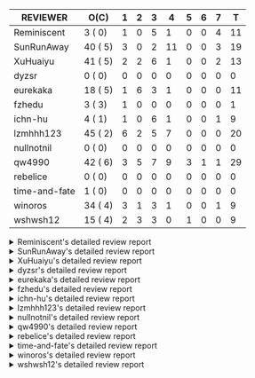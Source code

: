 |   REVIEWER    |  O(C)   | 1 | 2 | 3 | 4  | 5 | 6 | 7 | T  |
|---------------|---------|---|---|---|----|---|---|---|----|
| Reminiscent   |  3 ( 0) | 1 | 0 | 5 |  1 | 0 | 0 | 4 | 11 |
| SunRunAway    | 40 ( 5) | 3 | 0 | 2 | 11 | 0 | 0 | 3 | 19 |
| XuHuaiyu      | 41 ( 5) | 2 | 2 | 6 |  1 | 0 | 0 | 2 | 13 |
| dyzsr         |  0 ( 0) | 0 | 0 | 0 |  0 | 0 | 0 | 0 |  0 |
| eurekaka      | 18 ( 5) | 1 | 6 | 3 |  1 | 0 | 0 | 0 | 11 |
| fzhedu        |  3 ( 3) | 1 | 0 | 0 |  0 | 0 | 0 | 0 |  1 |
| ichn-hu       |  4 ( 1) | 1 | 0 | 6 |  1 | 0 | 0 | 1 |  9 |
| lzmhhh123     | 45 ( 2) | 6 | 2 | 5 |  7 | 0 | 0 | 0 | 20 |
| nullnotnil    |  0 ( 0) | 0 | 0 | 0 |  0 | 0 | 0 | 0 |  0 |
| qw4990        | 42 ( 6) | 3 | 5 | 7 |  9 | 3 | 1 | 1 | 29 |
| rebelice      |  0 ( 0) | 0 | 0 | 0 |  0 | 0 | 0 | 0 |  0 |
| time-and-fate |  1 ( 0) | 0 | 0 | 0 |  0 | 0 | 0 | 0 |  0 |
| winoros       | 34 ( 4) | 3 | 1 | 3 |  1 | 0 | 0 | 1 |  9 |
| wshwsh12      | 15 ( 4) | 2 | 3 | 3 |  0 | 1 | 0 | 0 |  9 |


<details> 
  <summary>Reminiscent's detailed review report</summary> 

## To Be Reviewed

|    REPO    |                                                               PR                                                                | C | LASTED |
|------------|---------------------------------------------------------------------------------------------------------------------------------|---|--------|
| tidb/21137 | [executor: specially handle empty input for apply's outer child aggregate (#20544)](https://github.com/pingcap/tidb/pull/21137) |   | 14d20h |
| tidb/21466 | [bindinfo: physically delete previous binding when recreating a binding (#21349)](https://github.com/pingcap/tidb/pull/21466)   |   | 18h    |
| tidb/21467 | [planner: fix explain-hint panic for joins generated by subquery (#20675)](https://github.com/pingcap/tidb/pull/21467)          |   | 18h    |


## Reviewed in Last 7 Days

|    REPO    |                                                                               PR                                                                                | C | D |   R    |
|------------|-----------------------------------------------------------------------------------------------------------------------------------------------------------------|---|---|--------|
| tidb/21450 | [bindinfo: dbname check for bindings should be case insensitive (#21143)](https://github.com/pingcap/tidb/pull/21450)                                           |   | 1 | 0h     |
| tidb/21198 | [planner : fix unsigned_decimal_col=-int_cnst access index](https://github.com/pingcap/tidb/pull/21198)                                                         |   | 3 | 8d3h   |
| tidb/20675 | [planner: fix explain-hint panic for joins generated by subquery](https://github.com/pingcap/tidb/pull/20675)                                                   |   | 3 | 34d19h |
| tidb/21143 | [bindinfo: dbname check for bindings should be case insensitive](https://github.com/pingcap/tidb/pull/21143)                                                    |   | 3 | 11d18h |
| tidb/21349 | [bindinfo: physically delete previous binding when recreating a binding](https://github.com/pingcap/tidb/pull/21349)                                            |   | 3 | 3d20h  |
| tidb/21351 | [bindinfo: refine logs of SQL bind](https://github.com/pingcap/tidb/pull/21351)                                                                                 |   | 3 | 3d18h  |
| tidb/21369 | [expression: enable coprocessor pushdown of function UUID (#21174)](https://github.com/pingcap/tidb/pull/21369)                                                 |   | 4 | 2h     |
| tidb/21174 | [expression: enable coprocessor pushdown of function UUID](https://github.com/pingcap/tidb/pull/21174)                                                          |   | 7 | 6d23h  |
| tidb/21165 | [planner: fix ambiguous field when resolve having expr ](https://github.com/pingcap/tidb/pull/21165)                                                            |   | 7 | 7d1h   |
| tidb/21155 | [util/chunk: fix slice out of bound panic](https://github.com/pingcap/tidb/pull/21155)                                                                          |   | 7 | 7d16h  |
| tidb/21332 | [planner/core, session, sessionctx/variable: add session variable to control the concurrency of shuffle merge join](https://github.com/pingcap/tidb/pull/21332) |   | 7 | 18h    |


</details> 


<details> 
  <summary>SunRunAway's detailed review report</summary> 

## To Be Reviewed

|     REPO     |                                                                     PR                                                                     | C | LASTED  |
|--------------|--------------------------------------------------------------------------------------------------------------------------------------------|---|---------|
| docs/4219    | [toc: add sql optimization-related docs](https://github.com/pingcap/docs/pull/4219)                                                        |   | 21d10h  |
| docs-cn/4913 | [explain: add indexes](https://github.com/pingcap/docs-cn/pull/4913)                                                                       |   | 17d17h  |
| docs-cn/4933 | [explain: add joins](https://github.com/pingcap/docs-cn/pull/4933)                                                                         |   | 13d19h  |
| tidb/15370   | [planner,executor: Refactor Shuffle and implement parallel Sort](https://github.com/pingcap/tidb/pull/15370)                               | Y | 264d18h |
| docs-cn/4975 | [system variable: add tidb_enable_rate_limit_action ](https://github.com/pingcap/docs-cn/pull/4975)                                        |   | 6d12h   |
| tidb/15462   | [executor: implement `graceHashJoin`](https://github.com/pingcap/tidb/pull/15462)                                                          | Y | 260d17h |
| tidb/16967   | [executor: Refactor Shuffle and implement parallel sort (executor part)](https://github.com/pingcap/tidb/pull/16967)                       | Y | 215d10h |
| tidb/17238   | [*: refactor table.Allocator to improve readability](https://github.com/pingcap/tidb/pull/17238)                                           |   | 202d18h |
| tidb/19120   | [executor: Concurrently fetch chunks and insert them to a concurrent hash table in hash build](https://github.com/pingcap/tidb/pull/19120) |   | 114d21h |
| tidb/19178   | [executor: Refactor probe channel](https://github.com/pingcap/tidb/pull/19178)                                                             |   | 112d16h |
| tidb/19347   | [executor: support new syntax `create/drop binding for digest` for tidb dashboard usage](https://github.com/pingcap/tidb/pull/19347)       |   | 104d23h |
| tidb/19807   | [executor: parallel evaluation for aggregate functions with distinct in hashAgg](https://github.com/pingcap/tidb/pull/19807)               |   | 90d10h  |
| tidb/19900   | [executor: enable inline projection for sort&topN](https://github.com/pingcap/tidb/pull/19900)                                             | Y | 85d18h  |
| tidb/20140   | [expressions: Support `bin-to-uuid` and `uuid-to-bin`](https://github.com/pingcap/tidb/pull/20140)                                         |   | 72d22h  |
| tidb/20220   | [*: new secondary index value format](https://github.com/pingcap/tidb/pull/20220)                                                          |   | 69d16h  |
| tidb/20316   | [docs/design: add design doc for index usage information](https://github.com/pingcap/tidb/pull/20316)                                      |   | 64d17h  |
| tidb/20335   | [planner, executor: enable inline projection for Selection](https://github.com/pingcap/tidb/pull/20335)                                    | Y | 61d17h  |
| tidb/20360   | [planner: refine explain info for batch cop](https://github.com/pingcap/tidb/pull/20360)                                                   |   | 55d22h  |
| tidb/20397   | [parser: replace ast.SelectLockInShareMode with ast.SelectLockForShare](https://github.com/pingcap/tidb/pull/20397)                        |   | 53d18h  |
| tidb/20615   | [utils: Avoid panic when getting memory](https://github.com/pingcap/tidb/pull/20615)                                                       |   | 41d2h   |
| tidb/20689   | [expression: make TIME function compatible with MySQL (#19158)](https://github.com/pingcap/tidb/pull/20689)                                |   | 36d20h  |
| tidb/20750   | [executor, infoschema, planner: optimize query cluster_slow_query](https://github.com/pingcap/tidb/pull/20750)                             |   | 31d23h  |
| tidb/20752   | [*: trace statsCache and preparePlanCache by Global memory tracker.](https://github.com/pingcap/tidb/pull/20752)                           |   | 31d22h  |
| tidb/20765   | [planner: support stable result mode](https://github.com/pingcap/tidb/pull/20765)                                                          |   | 31d16h  |
| tidb/20799   | [planner: bypass the DNF restriction if index merge hint is specified](https://github.com/pingcap/tidb/pull/20799)                         |   | 30d16h  |
| tidb/20868   | [execution : fix Compatibility between select and mysql](https://github.com/pingcap/tidb/pull/20868)                                       |   | 28d18h  |
| tidb/20894   | [planner, store/tikv, executor:Support shuffled hash join and refine codes](https://github.com/pingcap/tidb/pull/20894)                    |   | 27d18h  |
| tidb/20947   | [expression: handle tp.flen overflow in to_base64 function](https://github.com/pingcap/tidb/pull/20947)                                    |   | 24d0h   |
| tidb/21061   | [planner/core: use constant propagate before predicates push down](https://github.com/pingcap/tidb/pull/21061)                             |   | 18d15h  |
| tidb/21137   | [executor: specially handle empty input for apply's outer child aggregate (#20544)](https://github.com/pingcap/tidb/pull/21137)            |   | 14d20h  |
| tidb/21207   | [[WIP]planner: fix the inappropriate out-of-range range estimation rule](https://github.com/pingcap/tidb/pull/21207)                       |   | 10d18h  |
| tidb/21277   | [executor: fix split table with large integers](https://github.com/pingcap/tidb/pull/21277)                                                |   | 8d19h   |
| tidb/21309   | [ddl: check partition definition correctly in list partition](https://github.com/pingcap/tidb/pull/21309)                                  |   | 7d22h   |
| tidb/21310   | [types: convert string to MySQL BIT correctly](https://github.com/pingcap/tidb/pull/21310)                                                 |   | 7d22h   |
| tidb/21364   | [expression: make CAST function returns null when invalid value is casted as TIME (#18653)](https://github.com/pingcap/tidb/pull/21364)    |   | 4d1h    |
| tidb/21381   | [*: optimize analyze cluster index table](https://github.com/pingcap/tidb/pull/21381)                                                      |   | 3d17h   |
| tidb/21386   | [expression: Disable cast decimal as string push down to TiFlash](https://github.com/pingcap/tidb/pull/21386)                              |   | 3d16h   |
| tidb/21443   | [*: Let binary literal can be convert to enum and set (#20789)](https://github.com/pingcap/tidb/pull/21443)                                |   | 1d13h   |
| tidb/21444   | [planner: ignore anonymous index while tiflash replica is available](https://github.com/pingcap/tidb/pull/21444)                           |   | 1d12h   |
| tidb/21453   | [planner: do not push down the aggregation function with correlated column](https://github.com/pingcap/tidb/pull/21453)                    |   | 22h     |


## Reviewed in Last 7 Days

|     REPO     |                                                              PR                                                               | C | D |   R    |
|--------------|-------------------------------------------------------------------------------------------------------------------------------|---|---|--------|
| tidb/21109   | [tikv: distinguish server timeout and server busy error for TiKV and TiFlash](https://github.com/pingcap/tidb/pull/21109)     |   | 1 | 15d21h |
| docs-cn/5003 | [add more comment for mem-quota-query](https://github.com/pingcap/docs-cn/pull/5003)                                          |   | 1 | 22h    |
| tidb/21449   | [*: Fix coverage test fail](https://github.com/pingcap/tidb/pull/21449)                                                       |   | 1 | 0h     |
| tidb/21405   | [executor: fix test problems in TestIssue20658 ](https://github.com/pingcap/tidb/pull/21405)                                  |   | 3 | 0h     |
| tidb/21387   | [expression: Disable cast decimal as string push down to TiFlash (#21386)](https://github.com/pingcap/tidb/pull/21387)        |   | 3 | 16h    |
| tidb/21390   | [util/hint: fix ineffective index hint for delete / update in SQL Bind (#21104)](https://github.com/pingcap/tidb/pull/21390)  |   | 4 | 0h     |
| tidb/21144   | [expression: fix builtin IF truncation of type len (#20743)](https://github.com/pingcap/tidb/pull/21144)                      |   | 4 | 11d2h  |
| tidb/21101   | [*: support SQL bind for Update / Delete / Insert / Replace (#20686)](https://github.com/pingcap/tidb/pull/21101)             |   | 4 | 13d4h  |
| tidb/21376   | [*: update go.mod for sysutil (#21373)](https://github.com/pingcap/tidb/pull/21376)                                           |   | 4 | 2h     |
| tidb/21313   | [*: support to modify config server-memory-quota-ratio dynamically (#20927)](https://github.com/pingcap/tidb/pull/21313)      |   | 4 | 4d3h   |
| tidb/21323   | [*: refine runtime stats display and tiny bug fix for metrics (#21022)](https://github.com/pingcap/tidb/pull/21323)           |   | 4 | 3d23h  |
| parser/1085  | [parser: support SQL bind syntax for Update / Delete / Insert / Replace (#1067)](https://github.com/pingcap/parser/pull/1085) |   | 4 | 20d0h  |
| tidb/21371   | [executor: fix test problems in TestIssue20658](https://github.com/pingcap/tidb/pull/21371)                                   |   | 4 | 0h     |
| tidb/21350   | [session: fix the bug that may cause upgrading from v4.0 fail](https://github.com/pingcap/tidb/pull/21350)                    |   | 4 | 2d22h  |
| tidb/21346   | [planner: stablize unit test for tidb_opt_prefer_range_scan variable](https://github.com/pingcap/tidb/pull/21346)             |   | 4 | 2d23h  |
| tidb/21020   | [planner: generate proper hint for IndexHashJoin / IndexMergeJoin (#20992)](https://github.com/pingcap/tidb/pull/21020)       |   | 4 | 17d19h |
| tidb/20591   | [server: redact some error code](https://github.com/pingcap/tidb/pull/20591)                                                  |   | 7 | 35d21h |
| tidb/21303   | [errno: show column name in redacted duplicate entry error (#21261)](https://github.com/pingcap/tidb/pull/21303)              |   | 7 | 1d17h  |
| tidb/21336   | [test: stablize test case](https://github.com/pingcap/tidb/pull/21336)                                                        |   | 7 | 14h    |


</details> 


<details> 
  <summary>XuHuaiyu's detailed review report</summary> 

## To Be Reviewed

|    REPO    |                                                                              PR                                                                              | C | LASTED  |
|------------|--------------------------------------------------------------------------------------------------------------------------------------------------------------|---|---------|
| tidb/17997 | [expression: make greatest/least type comparison compatible with MySQL](https://github.com/pingcap/tidb/pull/17997)                                          | Y | 172d19h |
| tidb/19292 | [planner: suppport left join in join reorder](https://github.com/pingcap/tidb/pull/19292)                                                                    |   | 106d16h |
| tidb/19900 | [executor: enable inline projection for sort&topN](https://github.com/pingcap/tidb/pull/19900)                                                               | Y | 85d18h  |
| tidb/20040 | [planner, expression: take NullFlag into consideration when optimize the `int non-const` <cmp > `non-int const`](https://github.com/pingcap/tidb/pull/20040) | Y | 78d13h  |
| tidb/20140 | [expressions: Support `bin-to-uuid` and `uuid-to-bin`](https://github.com/pingcap/tidb/pull/20140)                                                           |   | 72d22h  |
| tidb/20233 | [expression, types: fix datetime and year comparison error](https://github.com/pingcap/tidb/pull/20233)                                                      | Y | 68d7h   |
| tidb/20311 | [expression: fix overflow error when convert bit to int64 (#20266)](https://github.com/pingcap/tidb/pull/20311)                                              |   | 64d21h  |
| tidb/20350 | [executor: support read global indexes in IndexMergeReader and index join](https://github.com/pingcap/tidb/pull/20350)                                       | Y | 58d13h  |
| tidb/20505 | [*: Add metrics for oom-action and sql memory usage.](https://github.com/pingcap/tidb/pull/20505)                                                            |   | 45d18h  |
| tidb/20576 | [*: fix stats feedback after tableReader handle multiple ranges](https://github.com/pingcap/tidb/pull/20576)                                                 |   | 43d12h  |
| tidb/20613 | [executor: fix issue of hash join fetch time inaccurate](https://github.com/pingcap/tidb/pull/20613)                                                         |   | 41d13h  |
| tidb/20706 | [expression: set IsBooleanFlag for boolean scalar functions](https://github.com/pingcap/tidb/pull/20706)                                                     |   | 35d20h  |
| tidb/20752 | [*: trace statsCache and preparePlanCache by Global memory tracker.](https://github.com/pingcap/tidb/pull/20752)                                             |   | 31d22h  |
| tidb/20790 | [collation: add pinyin collation for chinese charset support](https://github.com/pingcap/tidb/pull/20790)                                                    |   | 30d20h  |
| tidb/20793 | [planner, executor: enable inline projection for Apply](https://github.com/pingcap/tidb/pull/20793)                                                          |   | 30d20h  |
| tidb/20844 | [executor: introduce new variables to control Apply's behaviors and add more tests for it](https://github.com/pingcap/tidb/pull/20844)                       |   | 29d13h  |
| tidb/20868 | [execution : fix Compatibility between select and mysql](https://github.com/pingcap/tidb/pull/20868)                                                         |   | 28d18h  |
| tidb/20905 | [planner: fix statement-optimize not work in `TryFastPlan`](https://github.com/pingcap/tidb/pull/20905)                                                      |   | 27d16h  |
| tidb/20938 | [planner: fix update statement not blocked by primary (#20842)](https://github.com/pingcap/tidb/pull/20938)                                                  |   | 24d16h  |
| tidb/20972 | [expression: POC implementation of Vitess hashing algorithm.](https://github.com/pingcap/tidb/pull/20972)                                                    |   | 23d0h   |
| tidb/21000 | [planner: check view recursion when building source from view (#20398)](https://github.com/pingcap/tidb/pull/21000)                                          |   | 21d23h  |
| tidb/21064 | [planner, executor: fix cast not check error](https://github.com/pingcap/tidb/pull/21064)                                                                    |   | 18d8h   |
| tidb/21132 | [expresssion: Fix unexpected panic when using IF function.](https://github.com/pingcap/tidb/pull/21132)                                                      |   | 14d22h  |
| tidb/21149 | [executor:Add runtime stat for IndexMergeReaderExecutor (#20653)](https://github.com/pingcap/tidb/pull/21149)                                                |   | 14d14h  |
| tidb/21150 | [expression: fix type infer for tidb's builtin compare(least and greatest)](https://github.com/pingcap/tidb/pull/21150)                                      |   | 14d13h  |
| tidb/21155 | [util/chunk: fix slice out of bound panic](https://github.com/pingcap/tidb/pull/21155)                                                                       |   | 14d11h  |
| tidb/21164 | [[DNM] *: support the local transaction](https://github.com/pingcap/tidb/pull/21164)                                                                         |   | 13d20h  |
| tidb/21166 | [mocktikv: select count result differs between tikv and mocktikv](https://github.com/pingcap/tidb/pull/21166)                                                |   | 13d19h  |
| tidb/21198 | [planner : fix unsigned_decimal_col=-int_cnst access index](https://github.com/pingcap/tidb/pull/21198)                                                      |   | 10d20h  |
| tidb/21304 | [executor: Add the HashAggExec runtime information (#20577)](https://github.com/pingcap/tidb/pull/21304)                                                     |   | 8d12h   |
| tidb/21318 | [planner, expression: use the range of column types to simplify expressions](https://github.com/pingcap/tidb/pull/21318)                                     |   | 7d18h   |
| tidb/21334 | [*: make rollback work on user-defined variables](https://github.com/pingcap/tidb/pull/21334)                                                                |   | 7d13h   |
| tidb/21338 | [expression: fix different types compare error and format result of query for bit](https://github.com/pingcap/tidb/pull/21338)                               |   | 7d2h    |
| tidb/21382 | [planner: var_pop/stddev(distinct) should be failed](https://github.com/pingcap/tidb/pull/21382)                                                             |   | 3d17h   |
| tidb/21425 | [planner: natural join not consider rowid and null eq not propagate (#21328)](https://github.com/pingcap/tidb/pull/21425)                                    |   | 1d21h   |
| tidb/21459 | [push down projection for tiflash](https://github.com/pingcap/tidb/pull/21459)                                                                               |   | 21h     |
| tidb/21473 | [ddl: check the generated column offset when modifies column (#21458)](https://github.com/pingcap/tidb/pull/21473)                                           |   | 16h     |
| tidb/21476 | [planner: check for decimal format in cast expr (#20836)](https://github.com/pingcap/tidb/pull/21476)                                                        |   | 15h     |
| tidb/21477 | [planner: check for decimal format in cast expr (#20836)](https://github.com/pingcap/tidb/pull/21477)                                                        |   | 15h     |
| tidb/21483 | [executor, store/tikv: locks exist keys for point_get & batch_point_get (#21229)](https://github.com/pingcap/tidb/pull/21483)                                |   | 12h     |
| tidb/21484 | [execdetails: fix the format of code and comments](https://github.com/pingcap/tidb/pull/21484)                                                               |   | 12h     |


## Reviewed in Last 7 Days

|     REPO     |                                                                              PR                                                                               | C | D |    R    |
|--------------|---------------------------------------------------------------------------------------------------------------------------------------------------------------|---|---|---------|
| tidb/20836   | [planner: check for decimal format in cast expr](https://github.com/pingcap/tidb/pull/20836)                                                                  |   | 1 | 28d23h  |
| tidb/21110   | [planner: Add table engine name check](https://github.com/pingcap/tidb/pull/21110)                                                                            |   | 1 | 16d0h   |
| tidb/21195   | [brie: integrate lightning to suport IMPORT statement](https://github.com/pingcap/tidb/pull/21195)                                                            |   | 2 | 9d5h    |
| docs-cn/5009 | [Deprecate config item `max-memory` and add items `server-memory-quota` and `memory-usage-alarm-ratio` (#4977)](https://github.com/pingcap/docs-cn/pull/5009) |   | 2 | 0h      |
| tidb/21406   | [expression: fix the `in` function get the wrong result if args is time type (#21293)](https://github.com/pingcap/tidb/pull/21406)                            |   | 3 | 4h      |
| docs-cn/4977 | [Deprecate config item `max-memory` and add items `server-memory-quota` and `memory-usage-alarm-ratio`](https://github.com/pingcap/docs-cn/pull/4977)         |   | 3 | 1d2h    |
| docs-cn/4991 | [Add log.level description](https://github.com/pingcap/docs-cn/pull/4991)                                                                                     |   | 3 | 0h      |
| tidb/21411   | [planner: fix join with using clause didn't check ambiguous columns](https://github.com/pingcap/tidb/pull/21411)                                              |   | 3 | 0h      |
| docs-cn/4975 | [system variable: add tidb_enable_rate_limit_action ](https://github.com/pingcap/docs-cn/pull/4975)                                                           |   | 3 | 3d17h   |
| tidb/18742   | [*: Add memory information of executors if OOM action fires for debugging](https://github.com/pingcap/tidb/pull/18742)                                        |   | 3 | 130d18h |
| tidb/21313   | [*: support to modify config server-memory-quota-ratio dynamically (#20927)](https://github.com/pingcap/tidb/pull/21313)                                      |   | 4 | 4d2h    |
| tidb/21293   | [expression: fix the `in` function get the wrong result if args is time type](https://github.com/pingcap/tidb/pull/21293)                                     |   | 7 | 2d0h    |
| tidb/21148   | [planner,executor: fix 'select ...(join on partition table) for update' panic](https://github.com/pingcap/tidb/pull/21148)                                    |   | 7 | 7d23h   |


</details> 


<details> 
  <summary>dyzsr's detailed review report</summary> 

## To Be Reviewed

| REPO | PR | C | LASTED |
|------|----|---|--------|


## Reviewed in Last 7 Days

| REPO | PR | C | D | R |
|------|----|---|---|---|


</details> 


<details> 
  <summary>eurekaka's detailed review report</summary> 

## To Be Reviewed

|    REPO    |                                                                  PR                                                                  | C | LASTED  |
|------------|--------------------------------------------------------------------------------------------------------------------------------------|---|---------|
| tidb/14729 | [planner: fix constant propagation for PredicatePushDown](https://github.com/pingcap/tidb/pull/14729)                                | Y | 296d17h |
| tidb/14831 | [planner/cascades: add implementationRule for IndexLookUpJoin](https://github.com/pingcap/tidb/pull/14831)                           |   | 289d17h |
| tidb/15090 | [planner/cascades: refine the row count estimation of TiKV layer Selection](https://github.com/pingcap/tidb/pull/15090)              |   | 275d17h |
| tidb/15157 | [planner/cascades: implement `HashCode` method for all the LogicalPlans](https://github.com/pingcap/tidb/pull/15157)                 | Y | 273d14h |
| tidb/15335 | [planner/cascades: add transformation rule PullAggregationUpApply & EliminateMaxOneRow](https://github.com/pingcap/tidb/pull/15335)  |   | 266d17h |
| tidb/15370 | [planner,executor: Refactor Shuffle and implement parallel Sort](https://github.com/pingcap/tidb/pull/15370)                         | Y | 264d18h |
| tidb/17276 | [planner/cascades: add rule InjectProjectionBelowSort](https://github.com/pingcap/tidb/pull/17276)                                   | Y | 199d8h  |
| tidb/18882 | [planner, executor: add explain for `MetricSummaryTableExtractor`](https://github.com/pingcap/tidb/pull/18882)                       | Y | 126d17h |
| tidb/19347 | [executor: support new syntax `create/drop binding for digest` for tidb dashboard usage](https://github.com/pingcap/tidb/pull/19347) |   | 104d23h |
| tidb/20580 | [statistics: add bucket ndv for index histogram](https://github.com/pingcap/tidb/pull/20580)                                         |   | 42d20h  |
| tidb/20877 | [statistics: collect index usage information](https://github.com/pingcap/tidb/pull/20877)                                            |   | 28d16h  |
| tidb/21007 | [*: extract topn out of histogram correctly](https://github.com/pingcap/tidb/pull/21007)                                             |   | 21d20h  |
| tidb/21110 | [planner: Add table engine name check](https://github.com/pingcap/tidb/pull/21110)                                                   |   | 16d16h  |
| tidb/21165 | [planner: fix ambiguous field when resolve having expr ](https://github.com/pingcap/tidb/pull/21165)                                 |   | 13d19h  |
| tidb/21216 | [planner: check for only_full_group_by in ORDER BY and HAVING](https://github.com/pingcap/tidb/pull/21216)                           |   | 10d17h  |
| tidb/21286 | [planner: report error when ORDER BY conflicts with DISTINCT](https://github.com/pingcap/tidb/pull/21286)                            |   | 8d17h   |
| tidb/21385 | [planner: choose a better plan when the range condition can convert to point](https://github.com/pingcap/tidb/pull/21385)            |   | 3d16h   |
| tidb/21459 | [push down projection for tiflash](https://github.com/pingcap/tidb/pull/21459)                                                       |   | 21h     |


## Reviewed in Last 7 Days

|    REPO     |                                                                                         PR                                                                                         | C | D |   R   |
|-------------|------------------------------------------------------------------------------------------------------------------------------------------------------------------------------------|---|---|-------|
| parser/1117 | [spm: fix create binding for update with hint](https://github.com/pingcap/parser/pull/1117)                                                                                        |   | 1 | 0h    |
| tidb/21425  | [planner: natural join not consider rowid and null eq not propagate (#21328)](https://github.com/pingcap/tidb/pull/21425)                                                          |   | 2 | 4h    |
| tidb/20091  | [statistics: introduce an interface for StatsCache](https://github.com/pingcap/tidb/pull/20091)                                                                                    | Y | 2 | 75d4h |
| tidb/21318  | [planner, expression: use the range of column types to simplify expressions](https://github.com/pingcap/tidb/pull/21318)                                                           |   | 2 | 6d0h  |
| tidb/21430  | [planner, sessionctx : Add 'last_plan_from_binding' to help know whether sql's plan is matched with the hints in the binding (#18017)](https://github.com/pingcap/tidb/pull/21430) | Y | 2 | 0h    |
| docs/4301   | [system-variables: remove last-plan-from-binding](https://github.com/pingcap/docs/pull/4301)                                                                                       |   | 2 | 1d9h  |
| tidb/21328  | [planner: natural join not consider rowid and null eq not propagate](https://github.com/pingcap/tidb/pull/21328)                                                                   |   | 2 | 5d17h |
| tidb/21385  | [planner: choose a better plan when the range condition can convert to point](https://github.com/pingcap/tidb/pull/21385)                                                          |   | 3 | 1d2h  |
| tidb/21080  | [planner: detect unknown column in window clause](https://github.com/pingcap/tidb/pull/21080)                                                                                      |   | 3 | 15d5h |
| tidb/21404  | [planner: fix unexpected bad plan when IndexJoin inner side estRow is 0. (#21084)](https://github.com/pingcap/tidb/pull/21404)                                                     |   | 3 | 8h    |
| tidb/21275  | [*: rewrite origin SQL with default DB for SQL bindings](https://github.com/pingcap/tidb/pull/21275)                                                                               |   | 4 | 5d4h  |


</details> 


<details> 
  <summary>fzhedu's detailed review report</summary> 

## To Be Reviewed

|    REPO    |                                                            PR                                                             | C | LASTED |
|------------|---------------------------------------------------------------------------------------------------------------------------|---|--------|
| tidb/19310 | [expression: make tidb_decode_key return json type and support escape string](https://github.com/pingcap/tidb/pull/19310) | Y | 106d0h |
| tidb/19845 | [expression:fix FORMAT compatibility issue #11206](https://github.com/pingcap/tidb/pull/19845)                            | Y | 87d15h |
| tidb/20117 | [optimizer: fix issue on incorrect result of natural join](https://github.com/pingcap/tidb/pull/20117)                    | Y | 73d20h |


## Reviewed in Last 7 Days

|    REPO    |                                                           PR                                                            | C | D |   R   |
|------------|-------------------------------------------------------------------------------------------------------------------------|---|---|-------|
| tidb/20894 | [planner, store/tikv, executor:Support shuffled hash join and refine codes](https://github.com/pingcap/tidb/pull/20894) |   | 1 | 27d6h |


</details> 


<details> 
  <summary>ichn-hu's detailed review report</summary> 

## To Be Reviewed

|    REPO    |                                                         PR                                                          | C | LASTED  |
|------------|---------------------------------------------------------------------------------------------------------------------|---|---------|
| tidb/17997 | [expression: make greatest/least type comparison compatible with MySQL](https://github.com/pingcap/tidb/pull/17997) | Y | 172d19h |
| tidb/21310 | [types: convert string to MySQL BIT correctly](https://github.com/pingcap/tidb/pull/21310)                          |   | 7d22h   |
| tidb/21476 | [planner: check for decimal format in cast expr (#20836)](https://github.com/pingcap/tidb/pull/21476)               |   | 15h     |
| tidb/21477 | [planner: check for decimal format in cast expr (#20836)](https://github.com/pingcap/tidb/pull/21477)               |   | 15h     |


## Reviewed in Last 7 Days

|    REPO    |                                                                                        PR                                                                                        | C | D |   R    |
|------------|----------------------------------------------------------------------------------------------------------------------------------------------------------------------------------|---|---|--------|
| tidb/20478 | [planner: add projection if expand virtual generated column](https://github.com/pingcap/tidb/pull/20478)                                                                         |   | 1 | 48d23h |
| tidb/21110 | [planner: Add table engine name check](https://github.com/pingcap/tidb/pull/21110)                                                                                               |   | 3 | 14d4h  |
| tidb/21324 | [expression: change the round rule for approximate value to `round to nearest even` (#1108)](https://github.com/pingcap/tidb/pull/21324)                                         |   | 3 | 5d0h   |
| tidb/21406 | [expression: fix the `in` function get the wrong result if args is time type (#21293)](https://github.com/pingcap/tidb/pull/21406)                                               |   | 3 | 4h     |
| tidb/21220 | [expression: fix compatibility behaviors in zero datetime with MySQL](https://github.com/pingcap/tidb/pull/21220)                                                                |   | 3 | 7d22h  |
| tidb/20836 | [planner: check for decimal format in cast expr](https://github.com/pingcap/tidb/pull/20836)                                                                                     |   | 3 | 26d19h |
| tidb/21317 | [expression: fix convert time return error](https://github.com/pingcap/tidb/pull/21317)                                                                                          |   | 3 | 4d20h  |
| tidb/21316 | [planner: reimplement DEFAULT function to make the behavior consistent with MySQL when looking up the corresponding column (#19709)](https://github.com/pingcap/tidb/pull/21316) |   | 4 | 4d1h   |
| tidb/21293 | [expression: fix the `in` function get the wrong result if args is time type](https://github.com/pingcap/tidb/pull/21293)                                                        |   | 7 | 2d0h   |


</details> 


<details> 
  <summary>lzmhhh123's detailed review report</summary> 

## To Be Reviewed

|     REPO     |                                                                  PR                                                                  | C | LASTED  |
|--------------|--------------------------------------------------------------------------------------------------------------------------------------|---|---------|
| docs-cn/4912 | [explain: add subqueries](https://github.com/pingcap/docs-cn/pull/4912)                                                              |   | 17d18h  |
| tidb/14729   | [planner: fix constant propagation for PredicatePushDown](https://github.com/pingcap/tidb/pull/14729)                                | Y | 296d17h |
| docs-cn/4913 | [explain: add indexes](https://github.com/pingcap/docs-cn/pull/4913)                                                                 |   | 17d17h  |
| tidb/17414   | [add curCost based join reorder algorithm](https://github.com/pingcap/tidb/pull/17414)                                               |   | 191d17h |
| tidb/19347   | [executor: support new syntax `create/drop binding for digest` for tidb dashboard usage](https://github.com/pingcap/tidb/pull/19347) |   | 104d23h |
| tidb/19698   | [*: update test cases to support new collation enabled by default](https://github.com/pingcap/tidb/pull/19698)                       |   | 92d22h  |
| tidb/20044   | [expression: Add column nullability checking before "refine args"](https://github.com/pingcap/tidb/pull/20044)                       | Y | 78d7h   |
| tidb/20444   | [expression: add json_merge_patch](https://github.com/pingcap/tidb/pull/20444)                                                       |   | 50d21h  |
| tidb/20465   | [expression: add uuidShortFunction](https://github.com/pingcap/tidb/pull/20465)                                                      |   | 49d19h  |
| tidb/20505   | [*: Add metrics for oom-action and sql memory usage.](https://github.com/pingcap/tidb/pull/20505)                                    |   | 45d18h  |
| tidb/20543   | [planner: refine the error message when split region by decimal column](https://github.com/pingcap/tidb/pull/20543)                  |   | 44d14h  |
| tidb/20618   | [planner: fix update generated columns error](https://github.com/pingcap/tidb/pull/20618)                                            |   | 40d20h  |
| tidb/20642   | [executor: modify admin executors to support partitioned table with global index](https://github.com/pingcap/tidb/pull/20642)        |   | 38d15h  |
| tidb/20785   | [errno, infoschema, executor, server: add client error infoschema tables](https://github.com/pingcap/tidb/pull/20785)                |   | 30d23h  |
| tidb/20825   | [executor: add diagnosis rule to check Transparent Huge Pages(THP) enabled (#20611)](https://github.com/pingcap/tidb/pull/20825)     |   | 29d18h  |
| tidb/20865   | [executor:Add runtime information for UnionScanExec](https://github.com/pingcap/tidb/pull/20865)                                     |   | 28d18h  |
| tidb/20898   | [executor: modify the error message of insert time value (#20847)](https://github.com/pingcap/tidb/pull/20898)                       |   | 27d17h  |
| tidb/20903   | [planner: fix confused and unnecessary double-projection in plans.](https://github.com/pingcap/tidb/pull/20903)                      |   | 27d17h  |
| tidb/20929   | [types:  Add a limitation about float data type](https://github.com/pingcap/tidb/pull/20929)                                         |   | 24d18h  |
| tidb/20938   | [planner: fix update statement not blocked by primary (#20842)](https://github.com/pingcap/tidb/pull/20938)                          |   | 24d16h  |
| tidb/21018   | [planner: don't push down null sensitive join conditions (#19620)](https://github.com/pingcap/tidb/pull/21018)                       |   | 21d16h  |
| tidb/21051   | [executor: change read slow-log file module to concurrent](https://github.com/pingcap/tidb/pull/21051)                               |   | 20d14h  |
| tidb/21060   | [planner: fix distinct push across projection when read partition table](https://github.com/pingcap/tidb/pull/21060)                 |   | 18d16h  |
| tidb/21078   | [planner/cascades: add rule `TransformJoinCondToSel` (#20460)](https://github.com/pingcap/tidb/pull/21078)                           |   | 17d20h  |
| tidb/21083   | [planner: report error for invalid window specs which are not used](https://github.com/pingcap/tidb/pull/21083)                      |   | 17d18h  |
| tidb/21120   | [planner: error by default for GROUP BY expr ASC|DESC](https://github.com/pingcap/tidb/pull/21120)                                   |   | 16d1h   |
| tidb/21137   | [executor: specially handle empty input for apply's outer child aggregate (#20544)](https://github.com/pingcap/tidb/pull/21137)      |   | 14d20h  |
| tidb/21150   | [expression: fix type infer for tidb's builtin compare(least and greatest)](https://github.com/pingcap/tidb/pull/21150)              |   | 14d13h  |
| tidb/21173   | [planner: fix partition pruning when condition exceeds the range of column type](https://github.com/pingcap/tidb/pull/21173)         |   | 13d18h  |
| tidb/21195   | [brie: integrate lightning to suport IMPORT statement](https://github.com/pingcap/tidb/pull/21195)                                   |   | 10d22h  |
| tidb/21271   | [*: support baseline capture for prepared statements](https://github.com/pingcap/tidb/pull/21271)                                    |   | 8d23h   |
| tidb/21275   | [*: rewrite origin SQL with default DB for SQL bindings](https://github.com/pingcap/tidb/pull/21275)                                 |   | 8d21h   |
| tidb/21310   | [types: convert string to MySQL BIT correctly](https://github.com/pingcap/tidb/pull/21310)                                           |   | 7d22h   |
| tidb/21334   | [*: make rollback work on user-defined variables](https://github.com/pingcap/tidb/pull/21334)                                        |   | 7d13h   |
| tidb/21347   | [session: make rollback work on global variables](https://github.com/pingcap/tidb/pull/21347)                                        |   | 6d19h   |
| tidb/21401   | [expression: incompatibility with MySQL for ADDTIME()](https://github.com/pingcap/tidb/pull/21401)                                   |   | 3d11h   |
| tidb/21404   | [planner: fix unexpected bad plan when IndexJoin inner side estRow is 0. (#21084)](https://github.com/pingcap/tidb/pull/21404)       |   | 2d22h   |
| tidb/21423   | [*: fix tiny bug and add more DML test for list partition table](https://github.com/pingcap/tidb/pull/21423)                         |   | 2d12h   |
| tidb/21450   | [bindinfo: dbname check for bindings should be case insensitive (#21143)](https://github.com/pingcap/tidb/pull/21450)                |   | 23h     |
| tidb/21453   | [planner: do not push down the aggregation function with correlated column](https://github.com/pingcap/tidb/pull/21453)              |   | 22h     |
| tidb/21456   | [*: fix cancel query slow_query doesn't release resource and tiny optimize](https://github.com/pingcap/tidb/pull/21456)              |   | 22h     |
| tidb/21466   | [bindinfo: physically delete previous binding when recreating a binding (#21349)](https://github.com/pingcap/tidb/pull/21466)        |   | 18h     |
| tidb/21467   | [planner: fix explain-hint panic for joins generated by subquery (#20675)](https://github.com/pingcap/tidb/pull/21467)               |   | 18h     |
| tidb/21476   | [planner: check for decimal format in cast expr (#20836)](https://github.com/pingcap/tidb/pull/21476)                                |   | 15h     |
| tidb/21477   | [planner: check for decimal format in cast expr (#20836)](https://github.com/pingcap/tidb/pull/21477)                                |   | 15h     |


## Reviewed in Last 7 Days

|    REPO     |                                                            PR                                                             | C | D |    R    |
|-------------|---------------------------------------------------------------------------------------------------------------------------|---|---|---------|
| tidb/21351  | [bindinfo: refine logs of SQL bind](https://github.com/pingcap/tidb/pull/21351)                                           |   | 1 | 6d0h    |
| tidb/21469  | [expression: fix casting year 0 to string 0000](https://github.com/pingcap/tidb/pull/21469)                               |   | 1 | 1h      |
| tidb/21109  | [tikv: distinguish server timeout and server busy error for TiKV and TiFlash](https://github.com/pingcap/tidb/pull/21109) |   | 1 | 15d21h  |
| tidb/19767  | [planner: rename needFrame to ignoreFrame](https://github.com/pingcap/tidb/pull/19767)                                    |   | 1 | 90d20h  |
| tidb/20675  | [planner: fix explain-hint panic for joins generated by subquery](https://github.com/pingcap/tidb/pull/20675)             |   | 1 | 36d18h  |
| tidb/21442  | [executor: fix test problems in TestIssue20658](https://github.com/pingcap/tidb/pull/21442)                               |   | 1 | 15h     |
| tipb/190    | [analyze: index request contains topn info](https://github.com/pingcap/tipb/pull/190)                                     |   | 2 | 153d13h |
| tidb/21409  | [expression: set flen to -1 when cast float to string](https://github.com/pingcap/tidb/pull/21409)                        |   | 2 | 1d1h    |
| tidb/21403  | [executor: add `SHOW STATS_TOPN`](https://github.com/pingcap/tidb/pull/21403)                                             |   | 3 | 13h     |
| parser/1109 | [parser: add grammar `show stats_topn`](https://github.com/pingcap/parser/pull/1109)                                      |   | 3 | 2h      |
| tidb/21405  | [executor: fix test problems in TestIssue20658 ](https://github.com/pingcap/tidb/pull/21405)                              |   | 3 | 0h      |
| tidb/21084  | [planner: fix unexpected bad plan when IndexJoin inner side estRow is 0.](https://github.com/pingcap/tidb/pull/21084)     |   | 3 | 14d19h  |
| tidb/21165  | [planner: fix ambiguous field when resolve having expr ](https://github.com/pingcap/tidb/pull/21165)                      |   | 3 | 10d20h  |
| tidb/21387  | [expression: Disable cast decimal as string push down to TiFlash (#21386)](https://github.com/pingcap/tidb/pull/21387)    |   | 4 | 1h      |
| tidb/21380  | [planner: set dbName for hinted query block table alias (#21213)](https://github.com/pingcap/tidb/pull/21380)             |   | 4 | 1h      |
| parser/1106 | [ast: Change the implementation of Accept for DefaultExpr (#1027)](https://github.com/pingcap/parser/pull/1106)           |   | 4 | 3d23h   |
| tidb/21371  | [executor: fix test problems in TestIssue20658](https://github.com/pingcap/tidb/pull/21371)                               |   | 4 | 0h      |
| tidb/21313  | [*: support to modify config server-memory-quota-ratio dynamically (#20927)](https://github.com/pingcap/tidb/pull/21313)  |   | 4 | 4d1h    |
| tidb/21143  | [bindinfo: dbname check for bindings should be case insensitive](https://github.com/pingcap/tidb/pull/21143)              |   | 4 | 10d18h  |
| tidb/21104  | [util/hint: fix ineffective index hint for delete / update in SQL Bind](https://github.com/pingcap/tidb/pull/21104)       |   | 4 | 12d19h  |


</details> 


<details> 
  <summary>nullnotnil's detailed review report</summary> 

## To Be Reviewed

| REPO | PR | C | LASTED |
|------|----|---|--------|


## Reviewed in Last 7 Days

| REPO | PR | C | D | R |
|------|----|---|---|---|


</details> 


<details> 
  <summary>qw4990's detailed review report</summary> 

## To Be Reviewed

|    REPO    |                                                                          PR                                                                          | C | LASTED  |
|------------|------------------------------------------------------------------------------------------------------------------------------------------------------|---|---------|
| tidb/16305 | [expression: separate signatures for `ModInt`](https://github.com/pingcap/tidb/pull/16305)                                                           | Y | 234d23h |
| tidb/16967 | [executor: Refactor Shuffle and implement parallel sort (executor part)](https://github.com/pingcap/tidb/pull/16967)                                 | Y | 215d10h |
| tidb/17396 | [types: improve StrToDate performance](https://github.com/pingcap/tidb/pull/17396)                                                                   | Y | 192d9h  |
| tidb/18882 | [planner, executor: add explain for `MetricSummaryTableExtractor`](https://github.com/pingcap/tidb/pull/18882)                                       | Y | 126d17h |
| tidb/19029 | [types: fix unexpected NOT_NULL flags](https://github.com/pingcap/tidb/pull/19029)                                                                   |   | 119d22h |
| tidb/19120 | [executor: Concurrently fetch chunks and insert them to a concurrent hash table in hash build](https://github.com/pingcap/tidb/pull/19120)           |   | 114d21h |
| tidb/19292 | [planner: suppport left join in join reorder](https://github.com/pingcap/tidb/pull/19292)                                                            |   | 106d16h |
| tidb/19957 | [executor: add builtin aggregate function `json_arrayagg`](https://github.com/pingcap/tidb/pull/19957)                                               | Y | 83d13h  |
| tidb/20011 | [statistics: fix incorrect total count used in index selectivity computation](https://github.com/pingcap/tidb/pull/20011)                            |   | 79d15h  |
| tidb/20316 | [docs/design: add design doc for index usage information](https://github.com/pingcap/tidb/pull/20316)                                                |   | 64d17h  |
| tidb/20354 | [planner: rename relational operators (#14575)](https://github.com/pingcap/tidb/pull/20354)                                                          | Y | 57d5h   |
| tidb/20399 | [*: make 'tidb_enable_change_column_type' available as a session variable](https://github.com/pingcap/tidb/pull/20399)                               |   | 53d15h  |
| tidb/20689 | [expression: make TIME function compatible with MySQL (#19158)](https://github.com/pingcap/tidb/pull/20689)                                          |   | 36d20h  |
| tidb/20708 | [*: separate auto_increment ID allocator from _tidb_rowid allocator](https://github.com/pingcap/tidb/pull/20708)                                     |   | 35d20h  |
| tidb/20747 | [executor: fix LEAD and LAG's default value can not adapt to field type](https://github.com/pingcap/tidb/pull/20747)                                 |   | 32d19h  |
| tidb/20750 | [executor, infoschema, planner: optimize query cluster_slow_query](https://github.com/pingcap/tidb/pull/20750)                                       |   | 31d23h  |
| tidb/20799 | [planner: bypass the DNF restriction if index merge hint is specified](https://github.com/pingcap/tidb/pull/20799)                                   |   | 30d16h  |
| tidb/20929 | [types:  Add a limitation about float data type](https://github.com/pingcap/tidb/pull/20929)                                                         |   | 24d18h  |
| tidb/20972 | [expression: POC implementation of Vitess hashing algorithm.](https://github.com/pingcap/tidb/pull/20972)                                            |   | 23d0h   |
| tidb/21018 | [planner: don't push down null sensitive join conditions (#19620)](https://github.com/pingcap/tidb/pull/21018)                                       |   | 21d16h  |
| tidb/21054 | [config: hide & deprecate enable-streaming (#20760)](https://github.com/pingcap/tidb/pull/21054)                                                     |   | 20d8h   |
| tidb/21132 | [expresssion: Fix unexpected panic when using IF function.](https://github.com/pingcap/tidb/pull/21132)                                              |   | 14d22h  |
| tidb/21137 | [executor: specially handle empty input for apply's outer child aggregate (#20544)](https://github.com/pingcap/tidb/pull/21137)                      |   | 14d20h  |
| tidb/21149 | [executor:Add runtime stat for IndexMergeReaderExecutor (#20653)](https://github.com/pingcap/tidb/pull/21149)                                        |   | 14d14h  |
| tidb/21150 | [expression: fix type infer for tidb's builtin compare(least and greatest)](https://github.com/pingcap/tidb/pull/21150)                              |   | 14d13h  |
| tidb/21189 | [executor: modify lookupTableTask to return merged rows, and improve AppendRows](https://github.com/pingcap/tidb/pull/21189)                         |   | 11d12h  |
| tidb/21220 | [expression: fix compatibility behaviors in zero datetime with MySQL](https://github.com/pingcap/tidb/pull/21220)                                    |   | 10d16h  |
| tidb/21304 | [executor: Add the HashAggExec runtime information (#20577)](https://github.com/pingcap/tidb/pull/21304)                                             |   | 8d12h   |
| tidb/21317 | [expression: fix convert time return error](https://github.com/pingcap/tidb/pull/21317)                                                              |   | 7d18h   |
| tidb/21359 | [*: add runtime stats for split region statement](https://github.com/pingcap/tidb/pull/21359)                                                        |   | 6d12h   |
| tidb/21380 | [planner: set dbName for hinted query block table alias (#21213)](https://github.com/pingcap/tidb/pull/21380)                                        |   | 3d17h   |
| tidb/21385 | [planner: choose a better plan when the range condition can convert to point](https://github.com/pingcap/tidb/pull/21385)                            |   | 3d16h   |
| tidb/21408 | [statistics: fix a bug which causes panic when using the clustered index and the new collation (#21379)](https://github.com/pingcap/tidb/pull/21408) |   | 2d19h   |
| tidb/21424 | [sessionctx: move set variable to sysvar struct](https://github.com/pingcap/tidb/pull/21424)                                                         |   | 2d4h    |
| tidb/21450 | [bindinfo: dbname check for bindings should be case insensitive (#21143)](https://github.com/pingcap/tidb/pull/21450)                                |   | 23h     |
| tidb/21464 | [server: return results of ongoing queries when graceful shutdown (#19669)](https://github.com/pingcap/tidb/pull/21464)                              |   | 19h     |
| tidb/21466 | [bindinfo: physically delete previous binding when recreating a binding (#21349)](https://github.com/pingcap/tidb/pull/21466)                        |   | 18h     |
| tidb/21467 | [planner: fix explain-hint panic for joins generated by subquery (#20675)](https://github.com/pingcap/tidb/pull/21467)                               |   | 18h     |
| tidb/21469 | [expression: fix casting year 0 to string 0000](https://github.com/pingcap/tidb/pull/21469)                                                          |   | 17h     |
| tidb/21471 | [session: fix ineffective EXPLAIN FOR CONNECTION statement (#21044)](https://github.com/pingcap/tidb/pull/21471)                                     |   | 17h     |
| tidb/21476 | [planner: check for decimal format in cast expr (#20836)](https://github.com/pingcap/tidb/pull/21476)                                                |   | 15h     |
| tidb/21477 | [planner: check for decimal format in cast expr (#20836)](https://github.com/pingcap/tidb/pull/21477)                                                |   | 15h     |


## Reviewed in Last 7 Days

|      REPO      |                                                                                         PR                                                                                         | C | D |    R    |
|----------------|------------------------------------------------------------------------------------------------------------------------------------------------------------------------------------|---|---|---------|
| tidb/21271     | [*: support baseline capture for prepared statements](https://github.com/pingcap/tidb/pull/21271)                                                                                  |   | 1 | 8d3h    |
| tidb/21409     | [expression: set flen to -1 when cast float to string](https://github.com/pingcap/tidb/pull/21409)                                                                                 |   | 1 | 1d23h   |
| tidb/21044     | [session: fix ineffective EXPLAIN FOR CONNECTION statement](https://github.com/pingcap/tidb/pull/21044)                                                                            |   | 1 | 19d18h  |
| tipb/190       | [analyze: index request contains topn info](https://github.com/pingcap/tipb/pull/190)                                                                                              |   | 2 | 153d15h |
| tidb/21401     | [expression: incompatibility with MySQL for ADDTIME()](https://github.com/pingcap/tidb/pull/21401)                                                                                 |   | 2 | 1d17h   |
| tidb/21430     | [planner, sessionctx : Add 'last_plan_from_binding' to help know whether sql's plan is matched with the hints in the binding (#18017)](https://github.com/pingcap/tidb/pull/21430) | Y | 2 | 1h      |
| tidb/21207     | [[WIP]planner: fix the inappropriate out-of-range range estimation rule](https://github.com/pingcap/tidb/pull/21207)                                                               |   | 2 | 8d20h   |
| tidb/20903     | [planner: fix confused and unnecessary double-projection in plans.](https://github.com/pingcap/tidb/pull/20903)                                                                    |   | 2 | 25d18h  |
| tidb-test/1103 | [fix result for #11976](https://github.com/pingcap/tidb-test/pull/1103)                                                                                                            |   | 3 | 15d4h   |
| tidb/21415     | [sessionctx/variable: fix a DATA RACE to make CI more stable](https://github.com/pingcap/tidb/pull/21415)                                                                          |   | 3 | 0h      |
| tidb/21351     | [bindinfo: refine logs of SQL bind](https://github.com/pingcap/tidb/pull/21351)                                                                                                    |   | 3 | 3d23h   |
| tidb/21349     | [bindinfo: physically delete previous binding when recreating a binding](https://github.com/pingcap/tidb/pull/21349)                                                               |   | 3 | 4d0h    |
| tidb/21143     | [bindinfo: dbname check for bindings should be case insensitive](https://github.com/pingcap/tidb/pull/21143)                                                                       |   | 3 | 11d23h  |
| tidb/21403     | [executor: add `SHOW STATS_TOPN`](https://github.com/pingcap/tidb/pull/21403)                                                                                                      |   | 3 | 12h     |
| parser/1109    | [parser: add grammar `show stats_topn`](https://github.com/pingcap/parser/pull/1109)                                                                                               |   | 3 | 2h      |
| tidb/21390     | [util/hint: fix ineffective index hint for delete / update in SQL Bind (#21104)](https://github.com/pingcap/tidb/pull/21390)                                                       |   | 4 | 0h      |
| tidb/19669     | [server: return results of ongoing queries when graceful shutdown](https://github.com/pingcap/tidb/pull/19669)                                                                     |   | 4 | 89d23h  |
| tidb/21379     | [statistics: fix a bug which causes panic when using the clustered index and the new collation](https://github.com/pingcap/tidb/pull/21379)                                        |   | 4 | 0h      |
| tidb/21316     | [planner: reimplement DEFAULT function to make the behavior consistent with MySQL when looking up the corresponding column (#19709)](https://github.com/pingcap/tidb/pull/21316)   |   | 4 | 4d1h    |
| tidb/21101     | [*: support SQL bind for Update / Delete / Insert / Replace (#20686)](https://github.com/pingcap/tidb/pull/21101)                                                                  |   | 4 | 13d1h   |
| tidb/21104     | [util/hint: fix ineffective index hint for delete / update in SQL Bind](https://github.com/pingcap/tidb/pull/21104)                                                                |   | 4 | 13d0h   |
| tidb/21020     | [planner: generate proper hint for IndexHashJoin / IndexMergeJoin (#20992)](https://github.com/pingcap/tidb/pull/21020)                                                            |   | 4 | 17d22h  |
| tidb/21213     | [planner: set dbName for hinted query block table alias](https://github.com/pingcap/tidb/pull/21213)                                                                               |   | 4 | 6d23h   |
| tidb/21323     | [*: refine runtime stats display and tiny bug fix for metrics (#21022)](https://github.com/pingcap/tidb/pull/21323)                                                                |   | 4 | 3d22h   |
| tidb/21360     | [executor: add unit test and benchmark for shuffle merge join](https://github.com/pingcap/tidb/pull/21360)                                                                         |   | 5 | 1d5h    |
| tidb/21363     | [executor: add benchmark for partitionRangeSplitter](https://github.com/pingcap/tidb/pull/21363)                                                                                   |   | 5 | 4h      |
| tidb/21306     | [executor, planner: add partitionRangeSplitter for shuffle](https://github.com/pingcap/tidb/pull/21306)                                                                            |   | 5 | 3d15h   |
| tidb/21057     | [executor: Implement AppendRows for Chunk ](https://github.com/pingcap/tidb/pull/21057)                                                                                            |   | 6 | 13d23h  |
| tidb/21332     | [planner/core, session, sessionctx/variable: add session variable to control the concurrency of shuffle merge join](https://github.com/pingcap/tidb/pull/21332)                    |   | 7 | 17h     |


</details> 


<details> 
  <summary>rebelice's detailed review report</summary> 

## To Be Reviewed

| REPO | PR | C | LASTED |
|------|----|---|--------|


## Reviewed in Last 7 Days

| REPO | PR | C | D | R |
|------|----|---|---|---|


</details> 


<details> 
  <summary>time-and-fate's detailed review report</summary> 

## To Be Reviewed

|    REPO    |                                            PR                                            | C | LASTED |
|------------|------------------------------------------------------------------------------------------|---|--------|
| tidb/21007 | [*: extract topn out of histogram correctly](https://github.com/pingcap/tidb/pull/21007) |   | 21d20h |


## Reviewed in Last 7 Days

| REPO | PR | C | D | R |
|------|----|---|---|---|


</details> 


<details> 
  <summary>winoros's detailed review report</summary> 

## To Be Reviewed

|    REPO    |                                                                           PR                                                                           | C | LASTED  |
|------------|--------------------------------------------------------------------------------------------------------------------------------------------------------|---|---------|
| tidb/14424 | [expression: add nullable() method to check whether an expression can return null](https://github.com/pingcap/tidb/pull/14424)                         |   | 329d17h |
| tidb/14831 | [planner/cascades: add implementationRule for IndexLookUpJoin](https://github.com/pingcap/tidb/pull/14831)                                             |   | 289d17h |
| tidb/15090 | [planner/cascades: refine the row count estimation of TiKV layer Selection](https://github.com/pingcap/tidb/pull/15090)                                |   | 275d17h |
| tidb/15157 | [planner/cascades: implement `HashCode` method for all the LogicalPlans](https://github.com/pingcap/tidb/pull/15157)                                   | Y | 273d14h |
| tidb/15426 | [planner/cascades: add transformation rule PushSelDownApply & refactor PushSelDownJoin](https://github.com/pingcap/tidb/pull/15426)                    |   | 261d16h |
| tidb/16967 | [executor: Refactor Shuffle and implement parallel sort (executor part)](https://github.com/pingcap/tidb/pull/16967)                                   | Y | 215d10h |
| tidb/17414 | [add curCost based join reorder algorithm](https://github.com/pingcap/tidb/pull/17414)                                                                 |   | 191d17h |
| tidb/17996 | [planner: push avg & distinct functions across join](https://github.com/pingcap/tidb/pull/17996)                                                       | Y | 173d10h |
| tidb/19957 | [executor: add builtin aggregate function `json_arrayagg`](https://github.com/pingcap/tidb/pull/19957)                                                 | Y | 83d13h  |
| tidb/20011 | [statistics: fix incorrect total count used in index selectivity computation](https://github.com/pingcap/tidb/pull/20011)                              |   | 79d15h  |
| tidb/20311 | [expression: fix overflow error when convert bit to int64 (#20266)](https://github.com/pingcap/tidb/pull/20311)                                        |   | 64d21h  |
| tidb/20482 | [planner: add EXPLAIN FORMAT=JSON](https://github.com/pingcap/tidb/pull/20482)                                                                         |   | 49d0h   |
| tidb/20765 | [planner: support stable result mode](https://github.com/pingcap/tidb/pull/20765)                                                                      |   | 31d16h  |
| tidb/20903 | [planner: fix confused and unnecessary double-projection in plans.](https://github.com/pingcap/tidb/pull/20903)                                        |   | 27d17h  |
| tidb/21000 | [planner: check view recursion when building source from view (#20398)](https://github.com/pingcap/tidb/pull/21000)                                    |   | 21d23h  |
| tidb/21014 | [statistics: GC index usage information](https://github.com/pingcap/tidb/pull/21014)                                                                   |   | 21d18h  |
| tidb/21018 | [planner: don't push down null sensitive join conditions (#19620)](https://github.com/pingcap/tidb/pull/21018)                                         |   | 21d16h  |
| tidb/21078 | [planner/cascades: add rule `TransformJoinCondToSel` (#20460)](https://github.com/pingcap/tidb/pull/21078)                                             |   | 17d20h  |
| tidb/21083 | [planner: report error for invalid window specs which are not used](https://github.com/pingcap/tidb/pull/21083)                                        |   | 17d18h  |
| tidb/21173 | [planner: fix partition pruning when condition exceeds the range of column type](https://github.com/pingcap/tidb/pull/21173)                           |   | 13d18h  |
| tidb/21207 | [[WIP]planner: fix the inappropriate out-of-range range estimation rule](https://github.com/pingcap/tidb/pull/21207)                                   |   | 10d18h  |
| tidb/21230 | [planner, executor: fix statement-level optimize hint invalid and memory tracker when `tryFastPlan` works](https://github.com/pingcap/tidb/pull/21230) |   | 10d10h  |
| tidb/21271 | [*: support baseline capture for prepared statements](https://github.com/pingcap/tidb/pull/21271)                                                      |   | 8d23h   |
| tidb/21351 | [bindinfo: refine logs of SQL bind](https://github.com/pingcap/tidb/pull/21351)                                                                        |   | 6d17h   |
| tidb/21357 | [planner/core: skip TestEncodePlanPerformance to accelerate CI](https://github.com/pingcap/tidb/pull/21357)                                            |   | 6d13h   |
| tidb/21380 | [planner: set dbName for hinted query block table alias (#21213)](https://github.com/pingcap/tidb/pull/21380)                                          |   | 3d17h   |
| tidb/21408 | [statistics: fix a bug which causes panic when using the clustered index and the new collation (#21379)](https://github.com/pingcap/tidb/pull/21408)   |   | 2d19h   |
| tidb/21425 | [planner: natural join not consider rowid and null eq not propagate (#21328)](https://github.com/pingcap/tidb/pull/21425)                              |   | 1d21h   |
| tidb/21431 | [planner: fix correlated aggregates which should be evaluated in outer query](https://github.com/pingcap/tidb/pull/21431)                              |   | 1d19h   |
| tidb/21450 | [bindinfo: dbname check for bindings should be case insensitive (#21143)](https://github.com/pingcap/tidb/pull/21450)                                  |   | 23h     |
| tidb/21466 | [bindinfo: physically delete previous binding when recreating a binding (#21349)](https://github.com/pingcap/tidb/pull/21466)                          |   | 18h     |
| tidb/21467 | [planner: fix explain-hint panic for joins generated by subquery (#20675)](https://github.com/pingcap/tidb/pull/21467)                                 |   | 18h     |
| tidb/21476 | [planner: check for decimal format in cast expr (#20836)](https://github.com/pingcap/tidb/pull/21476)                                                  |   | 15h     |
| tidb/21477 | [planner: check for decimal format in cast expr (#20836)](https://github.com/pingcap/tidb/pull/21477)                                                  |   | 15h     |


## Reviewed in Last 7 Days

|    REPO    |                                                                        PR                                                                         | C | D |   R    |
|------------|---------------------------------------------------------------------------------------------------------------------------------------------------|---|---|--------|
| tidb/20799 | [planner: bypass the DNF restriction if index merge hint is specified](https://github.com/pingcap/tidb/pull/20799)                                |   | 1 | 30d0h  |
| tidb/20478 | [planner: add projection if expand virtual generated column](https://github.com/pingcap/tidb/pull/20478)                                          |   | 1 | 48d19h |
| tidb/21460 | [planner: report error when UPDATE set generated column with non-default value](https://github.com/pingcap/tidb/pull/21460)                       |   | 1 | 1h     |
| tidb/20965 | [planner: fold the GetVar into a constant if the query contains no SetVar for the same user variable](https://github.com/pingcap/tidb/pull/20965) |   | 2 | 21d21h |
| tidb/21328 | [planner: natural join not consider rowid and null eq not propagate](https://github.com/pingcap/tidb/pull/21328)                                  |   | 3 | 4d21h  |
| tidb/21411 | [planner: fix join with using clause didn't check ambiguous columns](https://github.com/pingcap/tidb/pull/21411)                                  |   | 3 | 0h     |
| tidb/21379 | [statistics: fix a bug which causes panic when using the clustered index and the new collation](https://github.com/pingcap/tidb/pull/21379)       |   | 3 | 20h    |
| tidb/21101 | [*: support SQL bind for Update / Delete / Insert / Replace (#20686)](https://github.com/pingcap/tidb/pull/21101)                                 |   | 4 | 13d0h  |
| tidb/21346 | [planner: stablize unit test for tidb_opt_prefer_range_scan variable](https://github.com/pingcap/tidb/pull/21346)                                 |   | 7 | 0h     |


</details> 


<details> 
  <summary>wshwsh12's detailed review report</summary> 

## To Be Reviewed

|    REPO    |                                                                           PR                                                                           | C | LASTED  |
|------------|--------------------------------------------------------------------------------------------------------------------------------------------------------|---|---------|
| tidb/15462 | [executor: implement `graceHashJoin`](https://github.com/pingcap/tidb/pull/15462)                                                                      | Y | 260d17h |
| tidb/17052 | [[DNM] *: a prototype of readonly table](https://github.com/pingcap/tidb/pull/17052)                                                                   |   | 208d19h |
| tidb/17996 | [planner: push avg & distinct functions across join](https://github.com/pingcap/tidb/pull/17996)                                                       | Y | 173d10h |
| tidb/18742 | [*: Add memory information of executors if OOM action fires for debugging](https://github.com/pingcap/tidb/pull/18742)                                 |   | 133d16h |
| tidb/19807 | [executor: parallel evaluation for aggregate functions with distinct in hashAgg](https://github.com/pingcap/tidb/pull/19807)                           |   | 90d10h  |
| tidb/19957 | [executor: add builtin aggregate function `json_arrayagg`](https://github.com/pingcap/tidb/pull/19957)                                                 | Y | 83d13h  |
| tidb/20044 | [expression: Add column nullability checking before "refine args"](https://github.com/pingcap/tidb/pull/20044)                                         | Y | 78d7h   |
| tidb/20503 | [expression: compatible with mysql's NO_ZERO_DATE](https://github.com/pingcap/tidb/pull/20503)                                                         |   | 46d11h  |
| tidb/20580 | [statistics: add bucket ndv for index histogram](https://github.com/pingcap/tidb/pull/20580)                                                           |   | 42d20h  |
| tidb/20844 | [executor: introduce new variables to control Apply's behaviors and add more tests for it](https://github.com/pingcap/tidb/pull/20844)                 |   | 29d13h  |
| tidb/20861 | [executor:add runtime information for StreamAggExec](https://github.com/pingcap/tidb/pull/20861)                                                       |   | 28d19h  |
| tidb/21230 | [planner, executor: fix statement-level optimize hint invalid and memory tracker when `tryFastPlan` works](https://github.com/pingcap/tidb/pull/21230) |   | 10d10h  |
| tidb/21318 | [planner, expression: use the range of column types to simplify expressions](https://github.com/pingcap/tidb/pull/21318)                               |   | 7d18h   |
| tidb/21324 | [expression: change the round rule for approximate value to `round to nearest even` (#1108)](https://github.com/pingcap/tidb/pull/21324)               |   | 7d17h   |
| tidb/21381 | [*: optimize analyze cluster index table](https://github.com/pingcap/tidb/pull/21381)                                                                  |   | 3d17h   |


## Reviewed in Last 7 Days

|    REPO    |                                                                 PR                                                                 | C | D |   R    |
|------------|------------------------------------------------------------------------------------------------------------------------------------|---|---|--------|
| tidb/21220 | [expression: fix compatibility behaviors in zero datetime with MySQL](https://github.com/pingcap/tidb/pull/21220)                  |   | 1 | 10d5h  |
| tidb/21228 | [executor: return the result immediately when combining LIMIT row_count with DISTINCT](https://github.com/pingcap/tidb/pull/21228) |   | 1 | 9d20h  |
| tidb/21442 | [executor: fix test problems in TestIssue20658](https://github.com/pingcap/tidb/pull/21442)                                        |   | 2 | 0h     |
| tidb/21410 | [expression: make TestNowAndUTCTimestamp more stable](https://github.com/pingcap/tidb/pull/21410)                                  |   | 2 | 1d0h   |
| tidb/20091 | [statistics: introduce an interface for StatsCache](https://github.com/pingcap/tidb/pull/20091)                                    | Y | 2 | 74d23h |
| tidb/20929 | [types:  Add a limitation about float data type](https://github.com/pingcap/tidb/pull/20929)                                       |   | 3 | 22d2h  |
| tidb/21189 | [executor: modify lookupTableTask to return merged rows, and improve AppendRows](https://github.com/pingcap/tidb/pull/21189)       |   | 3 | 8d14h  |
| tidb/21343 | [execution: fix Out of range error message is not informative enough](https://github.com/pingcap/tidb/pull/21343)                  |   | 3 | 3d23h  |
| tidb/21163 | [executor  hptc ycsb-worloade: Make use of AppendRows in all cases ](https://github.com/pingcap/tidb/pull/21163)                   |   | 5 | 9d4h   |


</details> 

